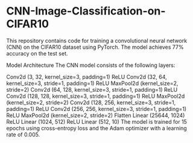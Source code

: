 # CNN-Image-Classification-on-CIFAR10
This repository contains code for training a convolutional neural network (CNN) on the CIFAR10 dataset using PyTorch. The model achieves 77% accuracy on the test set.

Model Architecture
The CNN model consists of the following layers:

Conv2d (3, 32, kernel_size=3, padding=1)
ReLU
Conv2d (32, 64, kernel_size=3, stride=1, padding=1)
ReLU
MaxPool2d (kernel_size=2, stride=2)
Conv2d (64, 128, kernel_size=3, stride=1, padding=1)
ReLU
Conv2d (128, 128, kernel_size=3, stride=1, padding=1)
ReLU
MaxPool2d (kernel_size=2, stride=2)
Conv2d (128, 256, kernel_size=3, stride=1, padding=1)
ReLU
Conv2d (256, 256, kernel_size=3, stride=1, padding=1)
ReLU
MaxPool2d (kernel_size=2, stride=2)
Flatten
Linear (25644, 1024)
ReLU
Linear (1024, 512)
ReLU
Linear (512, 10)
The model is trained for 15 epochs using cross-entropy loss and the Adam optimizer with a learning rate of 0.005.
